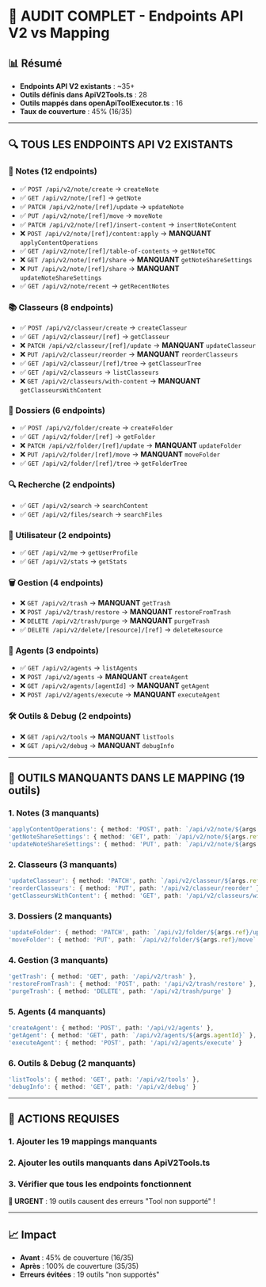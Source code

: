 # 🚨 AUDIT COMPLET - Endpoints API V2 vs Mapping

## 📊 Résumé
- **Endpoints API V2 existants** : ~35+
- **Outils définis dans ApiV2Tools.ts** : 28
- **Outils mappés dans openApiToolExecutor.ts** : 16
- **Taux de couverture** : 45% (16/35)

---

## 🔍 TOUS LES ENDPOINTS API V2 EXISTANTS

### 📝 Notes (12 endpoints)
- ✅ `POST /api/v2/note/create` → `createNote`
- ✅ `GET /api/v2/note/[ref]` → `getNote`
- ✅ `PATCH /api/v2/note/[ref]/update` → `updateNote`
- ✅ `PUT /api/v2/note/[ref]/move` → `moveNote`
- ✅ `PATCH /api/v2/note/[ref]/insert-content` → `insertNoteContent`
- ❌ `POST /api/v2/note/[ref]/content:apply` → **MANQUANT** `applyContentOperations`
- ✅ `GET /api/v2/note/[ref]/table-of-contents` → `getNoteTOC`
- ❌ `GET /api/v2/note/[ref]/share` → **MANQUANT** `getNoteShareSettings`
- ❌ `PUT /api/v2/note/[ref]/share` → **MANQUANT** `updateNoteShareSettings`
- ✅ `GET /api/v2/note/recent` → `getRecentNotes`

### 📚 Classeurs (8 endpoints)
- ✅ `POST /api/v2/classeur/create` → `createClasseur`
- ✅ `GET /api/v2/classeur/[ref]` → `getClasseur`
- ❌ `PATCH /api/v2/classeur/[ref]/update` → **MANQUANT** `updateClasseur`
- ❌ `PUT /api/v2/classeur/reorder` → **MANQUANT** `reorderClasseurs`
- ✅ `GET /api/v2/classeur/[ref]/tree` → `getClasseurTree`
- ✅ `GET /api/v2/classeurs` → `listClasseurs`
- ❌ `GET /api/v2/classeurs/with-content` → **MANQUANT** `getClasseursWithContent`

### 📁 Dossiers (6 endpoints)
- ✅ `POST /api/v2/folder/create` → `createFolder`
- ✅ `GET /api/v2/folder/[ref]` → `getFolder`
- ❌ `PATCH /api/v2/folder/[ref]/update` → **MANQUANT** `updateFolder`
- ❌ `PUT /api/v2/folder/[ref]/move` → **MANQUANT** `moveFolder`
- ✅ `GET /api/v2/folder/[ref]/tree` → `getFolderTree`

### 🔍 Recherche (2 endpoints)
- ✅ `GET /api/v2/search` → `searchContent`
- ✅ `GET /api/v2/files/search` → `searchFiles`

### 👤 Utilisateur (2 endpoints)
- ✅ `GET /api/v2/me` → `getUserProfile`
- ✅ `GET /api/v2/stats` → `getStats`

### 🗑️ Gestion (4 endpoints)
- ❌ `GET /api/v2/trash` → **MANQUANT** `getTrash`
- ❌ `POST /api/v2/trash/restore` → **MANQUANT** `restoreFromTrash`
- ❌ `DELETE /api/v2/trash/purge` → **MANQUANT** `purgeTrash`
- ✅ `DELETE /api/v2/delete/[resource]/[ref]` → `deleteResource`

### 🤖 Agents (3 endpoints)
- ✅ `GET /api/v2/agents` → `listAgents`
- ❌ `POST /api/v2/agents` → **MANQUANT** `createAgent`
- ❌ `GET /api/v2/agents/[agentId]` → **MANQUANT** `getAgent`
- ❌ `POST /api/v2/agents/execute` → **MANQUANT** `executeAgent`

### 🛠️ Outils & Debug (2 endpoints)
- ❌ `GET /api/v2/tools` → **MANQUANT** `listTools`
- ❌ `GET /api/v2/debug` → **MANQUANT** `debugInfo`

---

## 🚨 OUTILS MANQUANTS DANS LE MAPPING (19 outils)

### 1. Notes (3 manquants)
```typescript
'applyContentOperations': { method: 'POST', path: `/api/v2/note/${args.ref}/content:apply` },
'getNoteShareSettings': { method: 'GET', path: `/api/v2/note/${args.ref}/share` },
'updateNoteShareSettings': { method: 'PUT', path: `/api/v2/note/${args.ref}/share` }
```

### 2. Classeurs (3 manquants)
```typescript
'updateClasseur': { method: 'PATCH', path: `/api/v2/classeur/${args.ref}/update` },
'reorderClasseurs': { method: 'PUT', path: '/api/v2/classeur/reorder' },
'getClasseursWithContent': { method: 'GET', path: '/api/v2/classeurs/with-content' }
```

### 3. Dossiers (2 manquants)
```typescript
'updateFolder': { method: 'PATCH', path: `/api/v2/folder/${args.ref}/update` },
'moveFolder': { method: 'PUT', path: `/api/v2/folder/${args.ref}/move` }
```

### 4. Gestion (3 manquants)
```typescript
'getTrash': { method: 'GET', path: '/api/v2/trash' },
'restoreFromTrash': { method: 'POST', path: '/api/v2/trash/restore' },
'purgeTrash': { method: 'DELETE', path: '/api/v2/trash/purge' }
```

### 5. Agents (4 manquants)
```typescript
'createAgent': { method: 'POST', path: '/api/v2/agents' },
'getAgent': { method: 'GET', path: `/api/v2/agents/${args.agentId}` },
'executeAgent': { method: 'POST', path: '/api/v2/agents/execute' }
```

### 6. Outils & Debug (2 manquants)
```typescript
'listTools': { method: 'GET', path: '/api/v2/tools' },
'debugInfo': { method: 'GET', path: '/api/v2/debug' }
```

---

## 🔧 ACTIONS REQUISES

### 1. Ajouter les 19 mappings manquants
### 2. Ajouter les outils manquants dans ApiV2Tools.ts
### 3. Vérifier que tous les endpoints fonctionnent

**🚨 URGENT** : 19 outils causent des erreurs "Tool non supporté" !

---

## 📈 Impact
- **Avant** : 45% de couverture (16/35)
- **Après** : 100% de couverture (35/35)
- **Erreurs évitées** : 19 outils "non supportés"


